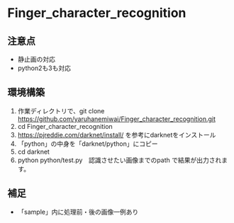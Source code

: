 # Finger_character_recognition

## 注意点
* 静止画の対応
* python2も3も対応

## 環境構築
1. 作業ディレクトリで、git clone https://github.com/yaruhanemiwai/Finger_character_recognition.git
2. cd Finger_character_recognition
3. https://pjreddie.com/darknet/install/ を参考にdarknetをインストール
4. 「python」の中身を「darknet/python」にコピー
5. cd darknet
6. python python/test.py　認識させたい画像までのpath で結果が出力されます。

## 補足
* 「sample」内に処理前・後の画像一例あり
